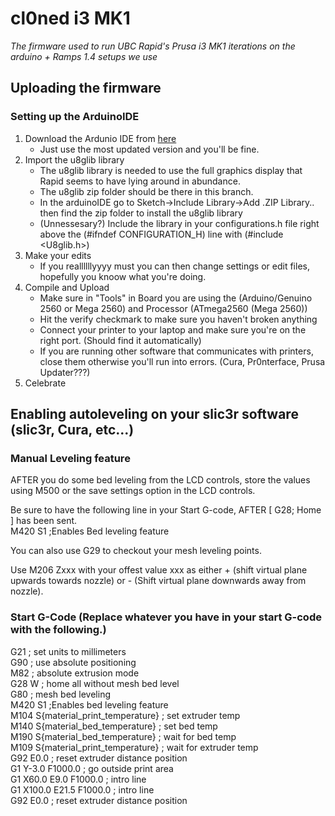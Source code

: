 # cl0ned i3 MK1
*The firmware used to run UBC Rapid's Prusa i3 MK1 iterations on the arduino + Ramps 1.4 setups we use*

## Uploading the firmware

### Setting up the ArduinoIDE
1. Download the Ardunio IDE from [here](https://www.arduino.cc/en/Main/Software)  
   - Just use the most updated version and you'll be fine.
2. Import the u8glib library
   - The u8glib library is needed to use the full graphics display that Rapid seems to have lying around in abundance.
   - The u8glib zip folder should be there in this branch.
   - In the arduinoIDE go to Sketch->Include Library->Add .ZIP Library.. then find the zip folder to install the u8glib library
   - (Unnessesary?) Include the library in your configurations.h file right above the (#ifndef CONFIGURATION_H) line with (#include <U8glib.h>)
 3. Make your edits
    - If you reallllllyyyy must you can then change settings or edit files, hopefully you knoow what you're doing.
 4. Compile and Upload
    - Make sure in "Tools" in Board you are using the (Arduino/Genuino 2560 or Mega 2560) and Processor (ATmega2560 (Mega 2560))
    - Hit the verify checkmark to make sure you haven't broken anything
    - Connect your printer to your laptop and make sure you're on the right port. (Should find it automatically)
    - If you are running other software that communicates with printers, close them otherwise you'll run into errors. (Cura, Pr0nterface, Prusa Updater???)
  5.  Celebrate

## Enabling autoleveling on your slic3r software (slic3r, Cura, etc...)

### Manual Leveling feature

AFTER you do some bed leveling from the LCD controls, store the values using M500 or the save settings option in the LCD controls.

Be sure to have the following line in your Start G-code, AFTER [ G28; Home ] has been sent.  
M420 S1 ;Enables Bed leveling feature

You can also use G29 to checkout your mesh leveling points.

Use M206 Zxxx with your offest value xxx as either + (shift virtual plane upwards towards nozzle) or - (Shift virtual plane downwards away from nozzle).

### Start G-Code (Replace whatever you have in your start G-code with the following.)
G21 ; set units to millimeters  
G90 ; use absolute positioning  
M82 ; absolute extrusion mode  
G28 W ; home all without mesh bed level  
G80 ; mesh bed leveling  
M420 S1 ;Enables bed leveling feature  
M104 S{material_print_temperature} ; set extruder temp  
M140 S{material_bed_temperature} ; set bed temp  
M190 S{material_bed_temperature} ; wait for bed temp  
M109 S{material_print_temperature} ; wait for extruder temp  
G92 E0.0 ; reset extruder distance position  
G1 Y-3.0 F1000.0 ; go outside print area  
G1 X60.0 E9.0 F1000.0 ; intro line  
G1 X100.0 E21.5 F1000.0 ; intro line  
G92 E0.0 ; reset extruder distance position  
